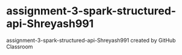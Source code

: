 # assignment-3-spark-structured-api-Shreyash991
assignment-3-spark-structured-api-Shreyash991 created by GitHub Classroom
